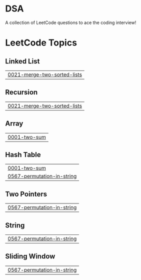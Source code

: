 # DSA
A collection of LeetCode questions to ace the coding interview!

<!---LeetCode Topics Start-->
# LeetCode Topics
## Linked List
|  |
| ------- |
| [0021-merge-two-sorted-lists](https://github.com/Niharl7/DSA/tree/master/0021-merge-two-sorted-lists) |
## Recursion
|  |
| ------- |
| [0021-merge-two-sorted-lists](https://github.com/Niharl7/DSA/tree/master/0021-merge-two-sorted-lists) |
## Array
|  |
| ------- |
| [0001-two-sum](https://github.com/Niharl7/DSA/tree/master/0001-two-sum) |
## Hash Table
|  |
| ------- |
| [0001-two-sum](https://github.com/Niharl7/DSA/tree/master/0001-two-sum) |
| [0567-permutation-in-string](https://github.com/Niharl7/DSA/tree/master/0567-permutation-in-string) |
## Two Pointers
|  |
| ------- |
| [0567-permutation-in-string](https://github.com/Niharl7/DSA/tree/master/0567-permutation-in-string) |
## String
|  |
| ------- |
| [0567-permutation-in-string](https://github.com/Niharl7/DSA/tree/master/0567-permutation-in-string) |
## Sliding Window
|  |
| ------- |
| [0567-permutation-in-string](https://github.com/Niharl7/DSA/tree/master/0567-permutation-in-string) |
<!---LeetCode Topics End-->